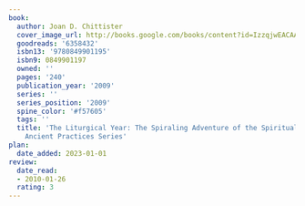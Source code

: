 ```yaml
---
book:
  author: Joan D. Chittister
  cover_image_url: http://books.google.com/books/content?id=IzzqjwEACAAJ&printsec=frontcover&img=1&zoom=1&source=gbs_api
  goodreads: '6358432'
  isbn13: '9780849901195'
  isbn9: 0849901197
  owned: ''
  pages: '240'
  publication_year: '2009'
  series: ''
  series_position: '2009'
  spine_color: '#f57605'
  tags: ''
  title: 'The Liturgical Year: The Spiraling Adventure of the Spiritual Life - The
    Ancient Practices Series'
plan:
  date_added: 2023-01-01
review:
  date_read:
  - 2010-01-26
  rating: 3
---
```

